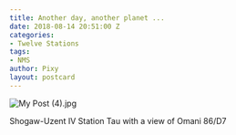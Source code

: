 ```yaml
---
title: Another day, another planet ...
date: 2018-08-14 20:51:00 Z
categories:
- Twelve Stations
tags:
- NMS
author: Pixy
layout: postcard
---
```


![My Post (4).jpg](/uploads/My%20Post%20(4).jpg)

Shogaw-Uzent IV Station Tau with a view of Omani 86/D7